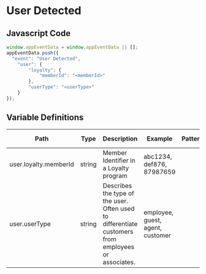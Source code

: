 # User Detected

### 

## Javascript Code
```js
window.appEventData = window.appEventData || [];
appEventData.push({
  "event": "User Detected",
    "user": {
        "loyalty": {
            "memberId": "<memberId>"
        },
        "userType": "<userType>"
    }
});
```

## Variable Definitions

|Path|Type|Description|Example|Pattern|Min Length|Max Length|Minimum|Maximum|Multiple Of|
| --- | --- | --- | --- | --- | --- | --- | --- | --- | --- |
|user.loyalty.memberId|string|Member Identifier in a Loyalty program|abc1234, def876, 87987659|||||||
|user.userType|string|Describes the type of the user.  Often used to differentiate customers from employees or associates. |employee, guest, agent, customer|||||||




